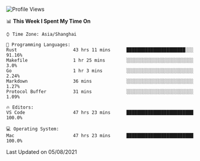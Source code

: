 <!--START_SECTION:waka-->
![Profile Views](http://img.shields.io/badge/Profile%20Views-3-blue)

📊 **This Week I Spent My Time On** 

```text
⌚︎ Time Zone: Asia/Shanghai

💬 Programming Languages: 
Rust                     43 hrs 11 mins      ██████████████████████░░░   91.16% 
Makefile                 1 hr 25 mins        ░░░░░░░░░░░░░░░░░░░░░░░░░   3.0% 
Go                       1 hr 3 mins         ░░░░░░░░░░░░░░░░░░░░░░░░░   2.24% 
Markdown                 36 mins             ░░░░░░░░░░░░░░░░░░░░░░░░░   1.27% 
Protocol Buffer          31 mins             ░░░░░░░░░░░░░░░░░░░░░░░░░   1.09%

🔥 Editors: 
VS Code                  47 hrs 23 mins      █████████████████████████   100.0%

💻 Operating System: 
Mac                      47 hrs 23 mins      █████████████████████████   100.0%

```


 Last Updated on 05/08/2021
<!--END_SECTION:waka-->
